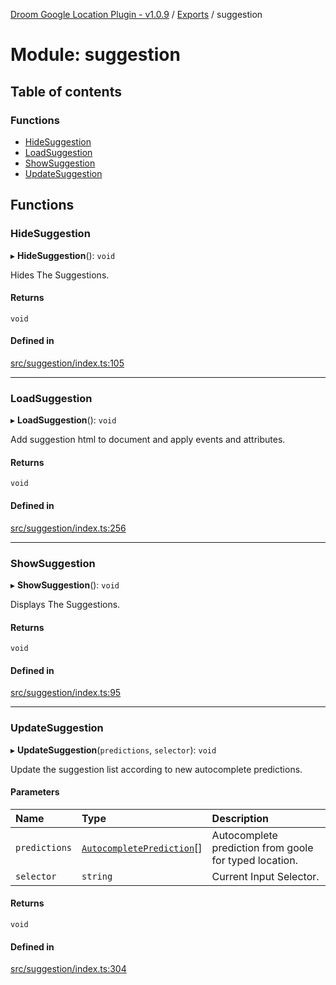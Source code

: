 [Droom Google Location Plugin - v1.0.9](../README.md) / [Exports](../modules.md) / suggestion

# Module: suggestion

## Table of contents

### Functions

- [HideSuggestion](suggestion.md#hidesuggestion)
- [LoadSuggestion](suggestion.md#loadsuggestion)
- [ShowSuggestion](suggestion.md#showsuggestion)
- [UpdateSuggestion](suggestion.md#updatesuggestion)

## Functions

### HideSuggestion

▸ **HideSuggestion**(): `void`

Hides The Suggestions.

#### Returns

`void`

#### Defined in

[src/suggestion/index.ts:105](https://github.com/hitendrarao/location/blob/c9a9cea/src/suggestion/index.ts#L105)

___

### LoadSuggestion

▸ **LoadSuggestion**(): `void`

Add suggestion html to document and apply events and attributes.

#### Returns

`void`

#### Defined in

[src/suggestion/index.ts:256](https://github.com/hitendrarao/location/blob/c9a9cea/src/suggestion/index.ts#L256)

___

### ShowSuggestion

▸ **ShowSuggestion**(): `void`

Displays The Suggestions.

#### Returns

`void`

#### Defined in

[src/suggestion/index.ts:95](https://github.com/hitendrarao/location/blob/c9a9cea/src/suggestion/index.ts#L95)

___

### UpdateSuggestion

▸ **UpdateSuggestion**(`predictions`, `selector`): `void`

Update the suggestion list according to new autocomplete predictions.

#### Parameters

| Name | Type | Description |
| :------ | :------ | :------ |
| `predictions` | [`AutocompletePrediction`](../interfaces/map_autocomplete._internal_.AutocompletePrediction.md)[] | Autocomplete prediction from goole for typed location. |
| `selector` | `string` | Current Input Selector. |

#### Returns

`void`

#### Defined in

[src/suggestion/index.ts:304](https://github.com/hitendrarao/location/blob/c9a9cea/src/suggestion/index.ts#L304)
